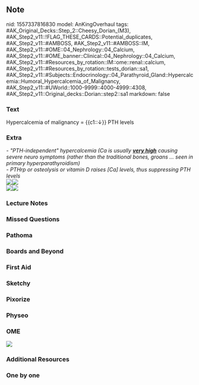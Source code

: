 ## Note
nid: 1557337816830
model: AnKingOverhaul
tags: #AK_Original_Decks::Step_2::Cheesy_Dorian_(M3), #AK_Step2_v11::!FLAG_THESE_CARDS::Potential_duplicates, #AK_Step2_v11::#AMBOSS, #AK_Step2_v11::#AMBOSS::IM, #AK_Step2_v11::#OME::04_Nephrology::04_Calcium, #AK_Step2_v11::#OME_banner::Clinical::04_Nephrology::04_Calcium, #AK_Step2_v11::#Resources_by_rotation::IM::ome::renal::calcium, #AK_Step2_v11::#Resources_by_rotation::tests_dorian::sa1, #AK_Step2_v11::#Subjects::Endocrinology::04_Parathyroid_Gland::Hypercalcemia::Humoral_Hypercalcemia_of_Malignancy, #AK_Step2_v11::#UWorld::1000-9999::4000-4999::4308, #AK_Step2_v11::Original_decks::Dorian::step2::sa1
markdown: false

### Text
Hypercalcemia of malignancy = {{c1::↓}} PTH levels

### Extra
<div>
  <i>- "PTH-independent" hypercalcemia (Ca is usually <u style=
  "font-weight: bold;">very high</u> causing severe neuro symptoms
  (rather than the traditional bones, groans ... seen in primary
  hyperparathyroidism)</i>
</div>
<div>
  <i>- PTHrp or osteolysis or vitamin D raises [Ca] levels, thus
  suppressing PTH levels</i>
</div>
<div>
  <i><img src="paste-6198801744265217.jpg"><img src=
  "hyp%20of%20mal.png"></i>
</div>
<div>
  <i><span style="font-style: normal;"><img src=
  "diag%20hyper.png"></span><img src=
  "paste-26676041875457_1475688242543.jpg"></i>
</div>

### Lecture Notes


### Missed Questions


### Pathoma


### Boards and Beyond


### First Aid


### Sketchy


### Pixorize


### Physeo


### OME
<div class="ome-widget">
  <a href=
  "https://onlinemeded.org/spa/nephrology/calcium/acquire?ref=anki">
  <img src="_OME_AnkiFlashcards_Lesson_5.png"></a>
</div>

### Additional Resources


### One by one

